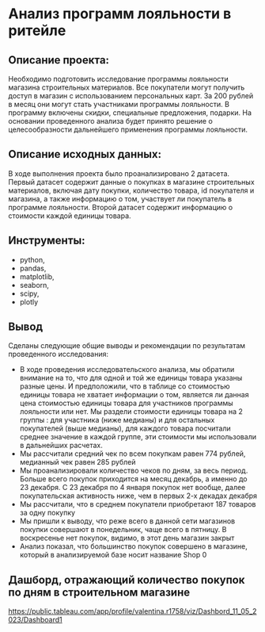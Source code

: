 # Анализ программ лояльности в ритейле
## Описание проекта:
Необходимо подготовить исследование программы лояльности магазина строительных материалов. Все покупатели могут получить доступ в магазин с использованием персональных карт. За 200 рублей в месяц они могут стать участниками программы лояльности. В программу включены скидки, специальные предложения, подарки. На основании проведенного анализа будет принято решение о целесообразности дальнейшего применения программы лояльности.
## Описание исходных данных:
В ходе выполнения проекта было проанализировано 2 датасета. Первый датасет содержит данные о покупках в магазине строительных материалов, включая дату покупки, количество товара, id покупателя и магазина, а также информацию о том, участвует ли покупатель в программе лояльности. Второй датасет содержит информацию о стоимости каждой единицы товара.
## Инструменты:
- python,
- pandas,
- matplotlib,
- seaborn,
- scipy,
- plotly

## Вывод
Сделаны следующие общие выводы и рекомендации по результатам проведенного исследования:
- В ходе проведения исследовательского анализа, мы обратили внимание на то, что для одной и той же единицы товара указаны разные цены. И предположили, что в таблице со стоимостью единицы товара не хватает информации о том, является ли данная цена стоимостью единицы товара для участников программы лояльности или нет. Мы раздели стоимости единицы товара на 2 группы : для участника (ниже медианы) и для остальных покупателей (выше медианы), для каждого товара посчитали среднее значение в каждой группе, эти стоимости мы использовали в дальнейших расчетах.
- Мы рассчитали средний чек по всем покупкам равен 774 рублей, медианный чек равен 285 рублей
- Мы проанализировали количество чеков по дням, за весь период. Больше всего покупок приходится на месяц декабрь, а именно до 23 декабря. С 23 декабря по 4 января покупок нет вообще, далее покупательская активность ниже, чем в первых 2-х декадах декабря
- Мы рассчитали, что в среднем покупатели приобретают 187 товаров за одну покупку
- Мы пришли к выводу, что реже всего в данной сети магазинов покупки совершают в понедельник, чаще всего в пятницу. В воскресенье нет покупок, видимо, в этот день магазин закрыт
- Анализ показал, что большинство покупок совершено в магазине, который в анализируемой базе носит название Shop 0

## Дашборд, отражающий количество покупок по дням в строительном магазине
https://public.tableau.com/app/profile/valentina.r1758/viz/Dashbord_11_05_2023/Dashboard1
